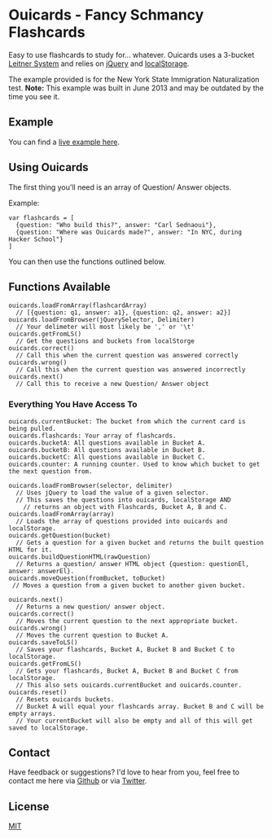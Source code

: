 # Ouicards - Fancy Schmancy Flashcards
Easy to use flashcards to study for... whatever. Ouicards uses a 3-bucket [Leitner System](http://en.wikipedia.org/wiki/Leitner_system) and relies on [jQuery](http://jquery.com/) and [localStorage](http://diveintohtml5.info/storage.html).

The example provided is for the New York State Immigration Naturalization test. __Note:__ This example was built in June 2013 and may be outdated by the time you see it.

## Example
You can find a [live example here](http://carlsednaoui.github.io/ouicards/Example/index.html).

## Using Ouicards
The first thing you'll need is an array of Question/ Answer objects.

Example:
    
    var flashcards = [
      {question: "Who build this?", answer: "Carl Sednaoui"}, 
      {question: "Where was Ouicards made?", answer: "In NYC, during Hacker School"}
    ]

You can then use the functions outlined below.

## Functions Available
  
    ouicards.loadFromArray(flashcardArray)
      // [{question: q1, answer: a1}, {question: q2, answer: a2}]
    ouicards.loadFromBrowser(jQuerySelector, Delimiter)
      // Your delimeter will most likely be ',' or '\t'
    ouicards.getFromLS()
      // Get the questions and buckets from localStorge
    ouicards.correct()
      // Call this when the current question was answered correctly
    ouicards.wrong()
      // Call this when the current question was answered incorrectly
    ouicards.next()
      // Call this to receive a new Question/ Answer object

### Everything You Have Access To
    
    ouicards.currentBucket: The bucket from which the current card is being pulled.
    ouicards.flashcards: Your array of flashcards.
    ouicards.bucketA: All questions available in Bucket A.
    ouicards.bucketB: All questions available in Bucket B.
    ouicards.bucketC: All questions available in Bucket C.
    ouicards.counter: A running counter. Used to know which bucket to get the next question from.

    ouicards.loadFromBrowser(selector, delimiter) 
      // Uses jQuery to load the value of a given selector.
      // This saves the questions into ouicards, localStorage AND 
        // returns an object with Flashcards, Bucket A, B and C.
    ouicards.loadFromArray(array)
      // Loads the array of questions provided into ouicards and localStorage.
    ouicards.getQuestion(bucket)
      // Gets a question for a given bucket and returns the built question HTML for it.
    ouicards.buildQuestionHTML(rawQuestion)
      // Returns a question/ answer HTML object {question: questionEl, answer: answerEl}.
    ouicards.moveQuestion(fromBucket, toBucket)
     // Moves a question from a given bucket to another given bucket.

    ouicards.next()
      // Returns a new question/ answer object.
    ouicards.correct()
      // Moves the current question to the next appropriate bucket.
    ouicards.wrong()
      // Moves the current question to Bucket A.
    ouicards.saveToLS()
      // Saves your flashcards, Bucket A, Bucket B and Bucket C to localStorage.
    ouicards.getFromLS()
      // Gets your flashcards, Bucket A, Bucket B and Bucket C from localStorage. 
      // This also sets ouicards.currentBucket and ouicards.counter.
    ouicards.reset()
      // Resets ouicards buckets. 
      // Bucket A will equal your flashcards array. Bucket B and C will be empty arrays.  
      // Your currentBucket will also be empty and all of this will get saved to localStorage.

## Contact
Have feedback or suggestions? I'd love to hear from you, feel free to contact me here via [Github](https://github.com/carlsednaoui) or via [Twitter](https://twitter.com/carlsednaoui). 

## License
[MIT](http://opensource.org/licenses/MIT)